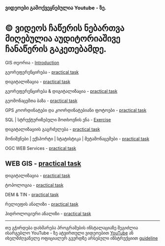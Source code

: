 ### ვიდეოები გამოქვეყნებულია Youtube - ზე.
# © ვიდეოს ჩაწერის ნებართვა მიღებულია აუდიტორიაშივე ჩანაწერის გაკეთებამდე.

GIS თეორია - [Introductio](https://www.youtube.com/)[n](https://youtu.be/-U4Wx_RO-ok) <br>

გეორეფერენცირება  - [practical tas](https://www.youtube.com/)[k](https://youtu.be/dc6Ggv09h4I) <br>

დიგიტალიზაცია - [practical tas](https://www.youtube.com/)[k](https://youtu.be/pN6PRNM1WpA) <br>

გეორეფერენცირება & დიგიტალიზაცია - [practical tas](https://www.youtube.com/)[k](https://youtu.be/05SjuRmB8sg) <br>

გეომონაცემთა ბაზა - [practical tas](https://www.youtube.com/)[k](https://youtu.be/pipT8B4sHYc) <br>

GPS კოორდინატები და კოორდინატებიანი ფოტოები - [practical tas](https://www.youtube.com/)[k](https://youtu.be/P8xveyWCtCs) <br>


SQL | სტრუქტურიზებული მოთხოვნის ენა - [Exercis](https://www.youtube.com/)[e](https://youtu.be/MwfqlZ6XLnc) <br>

დიგიტალიზაციის გაგრძელება - [practical tas](https://www.youtube.com/)[k](https://youtu.be/bQoO8PjIm5Y) <br>

მონიშვნები | ექსპორტი | სტატისტიკა | მეტამონაცემები - [practical tas](https://www.youtube.com/)[k](https://youtu.be/WLlk86nA0pg) <br>

OGC WEB Services - [practical tas](https://www.youtube.com/)[k](https://youtu.be/sS1rSQOzYeM) <br>

WEB GIS - [practical tas](https://www.youtube.com/)[k](https://youtu.be/9dkYVQRudZ8) <br>
---

დიგიტალიზაცია - [practical tas](https://www.youtube.com/)[k](https://youtu.be/) <br>

ტოპოლოგია - [practical tas](https://www.youtube.com/)[k](https://youtu.be/) <br>

DEM & TIN - [practical tas](https://www.youtube.com/)[k](https://youtu.be/) <br>

რელიეფის ანალიზი - [practical tas](https://www.youtube.com/)[k](https://youtu.be/) <br>

ჰიდროლოგიური ანალიზი - [practical tas](https://www.youtube.com/)[k](https://youtu.be/) <br>


---

თუ გჭირდება დახმარება პროგრამების ინსტალაციაზე შეგიძლია ისარგებლო YouTube - ზე ატვირთული ვიდეოებით [YouTub](https://www.youtube.com/)[e](https://youtu.be/) 
ან იხელმძღვანელე ოფიციალურ გვერდზე არსებული ინსტრუქციით [guideline](https://qgis.org/resources/installation-guide/) <br>
